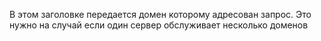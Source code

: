 В этом заголовке передается домен которому адресован запрос. Это нужно на случай если один сервер обслуживает несколько доменов